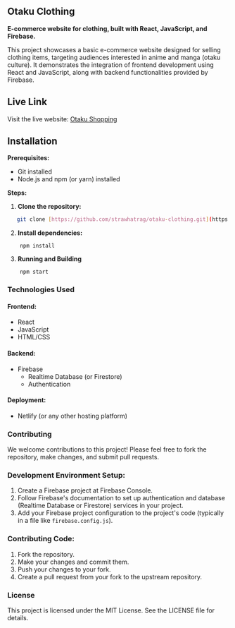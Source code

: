 ## Otaku Clothing

**E-commerce website for clothing, built with React, JavaScript, and Firebase.**

This project showcases a basic e-commerce website designed for selling clothing items, targeting audiences interested in anime and manga (otaku culture). It demonstrates the integration of frontend development using React and JavaScript, along with backend functionalities provided by Firebase.

## Live Link

Visit the live website: [Otaku Shopping](https://otakushopping.netlify.app)

## Installation

**Prerequisites:**

* Git installed
* Node.js and npm (or yarn) installed

**Steps:**

1. **Clone the repository:**

```bash
   git clone [https://github.com/strawhatrag/otaku-clothing.git](https://github.com/strawhatrag/otaku-clothing.git)
```

2. **Install dependencies:**

```
    npm install
```

3. **Running and Building**
```
    npm start
```
### Technologies Used

#### Frontend:
- React
- JavaScript
- HTML/CSS

#### Backend:
- Firebase
  - Realtime Database (or Firestore)
  - Authentication

#### Deployment:
- Netlify (or any other hosting platform)

### Contributing

We welcome contributions to this project! Please feel free to fork the repository, make changes, and submit pull requests.

### Development Environment Setup:

1. Create a Firebase project at Firebase Console.
2. Follow Firebase's documentation to set up authentication and database (Realtime Database or Firestore) services in your project.
3. Add your Firebase project configuration to the project's code (typically in a file like `firebase.config.js`).

### Contributing Code:

1. Fork the repository.
2. Make your changes and commit them.
3. Push your changes to your fork.
4. Create a pull request from your fork to the upstream repository.

### License

This project is licensed under the MIT License. See the LICENSE file for details.
